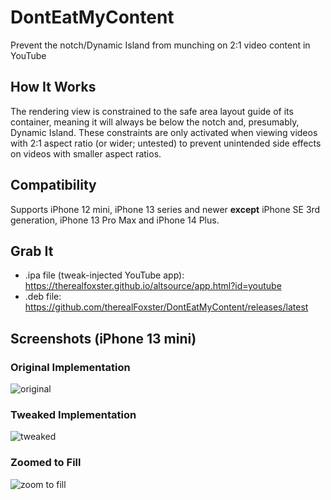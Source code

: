 # DontEatMyContent
Prevent the notch/Dynamic Island from munching on 2:1 video content in YouTube

## How It Works
The rendering view is constrained to the safe area layout guide of its container, meaning it will always be below the notch and, presumably, Dynamic Island. These constraints are only activated when viewing videos with 2:1 aspect ratio (or wider; untested) to prevent unintended side effects on videos with smaller aspect ratios. 

## Compatibility
Supports iPhone 12 mini, iPhone 13 series and newer **except** iPhone SE 3rd generation, iPhone 13 Pro Max and iPhone 14 Plus.

## Grab It
- .ipa file (tweak-injected YouTube app): https://therealfoxster.github.io/altsource/app.html?id=youtube
- .deb file: https://github.com/therealFoxster/DontEatMyContent/releases/latest

## Screenshots (iPhone 13 mini)

### Original Implementation
![original](../assets/screenshots/IMG_2096.PNG)

### Tweaked Implementation
![tweaked](../assets/screenshots/IMG_2097.PNG)

### Zoomed to Fill
![zoom to fill](../assets/screenshots/IMG_2098.PNG)
